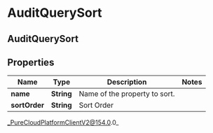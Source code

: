 # AuditQuerySort

## AuditQuerySort

## Properties

|Name | Type | Description | Notes|
|------------ | ------------- | ------------- | -------------|
| **name** | **String** | Name of the property to sort. | |
| **sortOrder** | **String** | Sort Order | |



_PureCloudPlatformClientV2@154.0.0_
